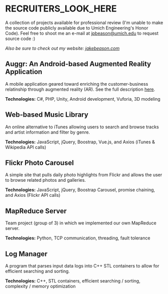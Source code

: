 # RECRUITERS_LOOK_HERE
A collection of projects available for professional review (I'm unable to make the source code publicly available due to Umich Engineering's Honor Code).  Feel free to shoot me an e-mail at jpbeason@umich.edu to request source code :)

*Also be sure to check out my website: [jakebeason.com](https://jakebeason.com/)*


## Auggr: An Android-based Augmented Reality Application
A mobile application geared toward enriching the customer-business relatinship through augmented reality (AR). See the full description [here](https://jakebeason.com/auggr).

**Technologies:** C#, PHP, Unity, Android development, Vuforia, 3D modeling


## Web-based Music Library
An online alternative to iTunes allowing users to search and browse tracks and artist information and filter by genre.

**Technologies:** JavaScript, jQuery, Boostrap, Vue.js, and Axios (iTunes & Wikipedia API calls)

## Flickr Photo Carousel
A simple site that pulls daily photo highlights from Flickr and allows the user to browse related photos and galleries.

**Technologies:** JavaScript, jQuery, Boostrap Carousel, promise chaining, and Axios (Flickr API calls)


## MapReduce Server
Team project (group of 3) in which we implemented our own MapReduce server.

**Technologies:** Python, TCP communication, threading, fault tolerance


## Log Manager
A program that parses input data logs into C++ STL containers to allow for efficient searching and sorting.

**Technologies:** C++, STL containers, efficient searching / sorting, complexity / memory optimization


